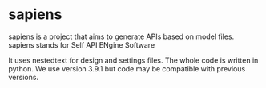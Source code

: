 # sapiens

sapiens is a project that aims to generate APIs based on model files. sapiens stands for Self API ENgine Software

It uses nestedtext for design and settings files. The whole code is written in python. We use version 3.9.1 but code may be compatible with previous versions.